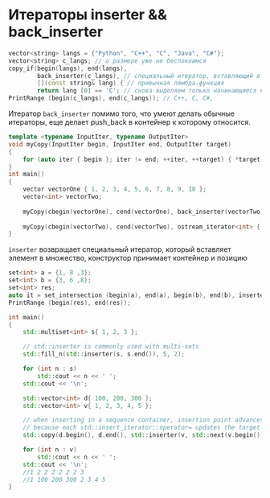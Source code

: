 # Итераторы inserter && back_inserter
```cpp
vector<string> langs = {"Python", "C++", "C", "Java", "C#"}; 
vector<string> c_langs; // о размере уже не беспокоимся 
copy_if(begin(langs), end(langs), 
		back_inserter(c_langs), // специальный итератор, вставляющий в конец 
		[](const string& lang) { // привычная лямбда-функция 
		return lang [0] == 'C'; // снова выделяем только начинающиеся на C }); 
PrintRange (begin(c_langs), end(c_langs)); // C++, C, C#,
```

Итератор `back_inserter` помимо того, что умеют делать обычные итераторы, еще делает push_back в контейнер к которому относится.

```cpp
template <typename InputIter, typename OutputIter>
void myCopy(InputIter begin, InputIter end, OutputIter target)
{
	for (auto iter { begin }; iter != end; ++iter, ++target) { *target = *iter; }
}
int main()
{
	vector vectorOne { 1, 2, 3, 4, 5, 6, 7, 8, 9, 10 };
	vector<int> vectorTwo;
	
	myCopy(cbegin(vectorOne), cend(vectorOne), back_inserter(vectorTwo));
	
	myCopy(cbegin(vectorTwo), cend(vectorTwo), ostream_iterator<int> { cout, " " });
}
```


`inserter` возвращает специальный итератор, который вставляет элемент в множество, конструктор принимает контейнер и позицию

```cpp
set<int> a = {1, 8 ,3};
set<int> b = {3, 6 ,8};
set<int> res; 
auto it = set_intersection (begin(a), end(a), begin(b), end(b), inserter(res , end(res)));
PrintRange (begin(res), end(res));
```


```cpp
int main()
{
    std::multiset<int> s{ 1, 2, 3 };

    // std::inserter is commonly used with multi-sets
    std::fill_n(std::inserter(s, s.end()), 5, 2);

    for (int n : s)
        std::cout << n << ' ';
    std::cout << '\n';

    std::vector<int> d{ 100, 200, 300 };
    std::vector<int> v{ 1, 2, 3, 4, 5 };

    // when inserting in a sequence container, insertion point advances
    // because each std::insert_iterator::operator= updates the target iterator
    std::copy(d.begin(), d.end(), std::inserter(v, std::next(v.begin())));

    for (int n : v)
        std::cout << n << ' ';
    std::cout << '\n';
	//1 2 2 2 2 2 2 3
	//1 100 200 300 2 3 4 5
}
```